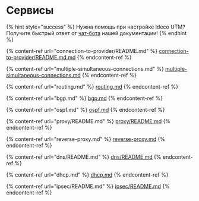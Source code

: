 # Сервисы

{% hint style="success" %}
Нужна помощь при настройке Ideco UTM? Получите быстрый ответ от [чат-бота](https://gpt-docs.ideco.ru/) нашей документации!
{% endhint %}

{% content-ref url="connection-to-provider/README.md" %}
[connection-to-provider/README.md.md](connection-to-provider/README.md)
{% endcontent-ref %}

{% content-ref url="multiple-simultaneous-connections.md" %}
[multiple-simultaneous-connections.md](multiple-simultaneous-connections.md)
{% endcontent-ref %}

{% content-ref url="routing.md" %}
[routing.md](routing.md)
{% endcontent-ref %}

{% content-ref url="bgp.md" %}
[bgp.md](bgp.md)
{% endcontent-ref %}

{% content-ref url="ospf.md" %}
[ospf.md](ospf.md)
{% endcontent-ref %}

{% content-ref url="proxy/README.md" %}
[proxy/README.md](proxy/README.md)
{% endcontent-ref %}

{% content-ref url="reverse-proxy.md" %}
[reverse-proxy.md](reverse-proxy.md)
{% endcontent-ref %}

{% content-ref url="dns/README.md" %}
[dns/README.md](dns/README.md)
{% endcontent-ref %}

{% content-ref url="dhcp.md" %}
[dhcp.md](dhcp.md)
{% endcontent-ref %}

{% content-ref url="ipsec/README.md" %}
[ipsec/README.md](ipsec/README.md)
{% endcontent-ref %}
